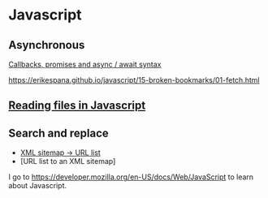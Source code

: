 
# Javascript

## Asynchronous

[Callbacks, promises and async / await syntax](https://erikespana.github.io/javascript/asynchronous/)

https://erikespana.github.io/javascript/15-broken-bookmarks/01-fetch.html

## [Reading files in Javascript](https://github.com/erikespana/javascript/tree/master/01-read-textfile)

## Search and replace

- [XML sitemap -> URL list](https://erikespana.github.io/javascript/tools/xml-sitemaps/10-Replace-xml-to-list.html)
- [URL list to an XML sitemap]


I go to https://developer.mozilla.org/en-US/docs/Web/JavaScript to learn about Javascript.

